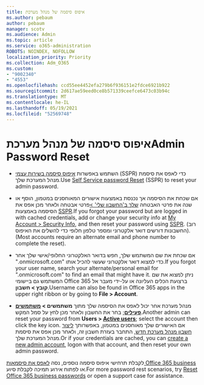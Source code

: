 ```yaml
---
title: איפוס סיסמה של מנהל מערכת
ms.author: pebaum
author: pebaum
manager: scotv
ms.audience: Admin
ms.topic: article
ms.service: o365-administration
ROBOTS: NOINDEX, NOFOLLOW
localization_priority: Priority
ms.collection: Adm_O365
ms.custom:
- "9002340"
- "4553"
ms.openlocfilehash: ccd55ee4452efa279b6f936151e2fdce6921b922
ms.sourcegitcommit: 2d617ae59eed0ce8b571339ceefce6473c03b94c
ms.translationtype: MT
ms.contentlocale: he-IL
ms.lasthandoff: 05/19/2021
ms.locfileid: "52569748"
---
```

# <a name="admin-password-reset"></a><span data-ttu-id="41e9b-102">איפוס סיסמה של מנהל מערכת</span><span class="sxs-lookup"><span data-stu-id="41e9b-102">Admin Password Reset</span></span>

- <span data-ttu-id="41e9b-103">השתמש באפשרות [איפוס סיסמה בשירות עצמי](https://passwordreset.microsoftonline.com/) (SSPR) כדי לאפס את סיסמת מנהל המערכת שלך.</span><span class="sxs-lookup"><span data-stu-id="41e9b-103">Use [Self Service password Reset](https://passwordreset.microsoftonline.com/) (SSPR) to reset your admin password.</span></span>

- <span data-ttu-id="41e9b-104">אם שכחת את הסיסמה אך נכנסת באמצעות אישורים המאוחסנים במטמון, הוסף או שנה את פרטי האבטחה [שלך ב'החשבון שלי' >](https://mysignins.microsoft.com/security-info)פרטי אבטחה ולאחר מכן אפס את הסיסמה באמצעות [SSPR](https://passwordreset.microsoftonline.com/).</span><span class="sxs-lookup"><span data-stu-id="41e9b-104">If you forgot your password but are logged in with cached credentials, add or change your security info at [My Account > Security Info](https://mysignins.microsoft.com/security-info), and then reset your password using [SSPR](https://passwordreset.microsoftonline.com/).</span></span> <span data-ttu-id="41e9b-105">(רוב החשבונות דורשים דואר אלקטרוני ומספר טלפון חלופי כדי להשלים את האיפוס).</span><span class="sxs-lookup"><span data-stu-id="41e9b-105">(Most accounts require an alternate email and phone number to complete the reset).</span></span>

- <span data-ttu-id="41e9b-106">אם שכחת את שם המשתמש שלך, חפש בדואר האלקטרוני החלופי/אישי שלך אחר ".onmicrosoft.com" כדי למצוא דואר אלקטרוני שעשוי להכיל אותו.</span><span class="sxs-lookup"><span data-stu-id="41e9b-106">If you forgot your user name, search your alternate/personal email for ".onmicrosoft.com" to find an email that might have it.</span></span>  <span data-ttu-id="41e9b-107">ניתן למצוא את שם המשתמש גם ביישומי Office 365 ברצועת הכלים העליונה או על-ידי מעבר אל **קובץ > חשבון**.</span><span class="sxs-lookup"><span data-stu-id="41e9b-107">Username can also be found in Office 365 apps in the upper right ribbon or by going to **File > Account**.</span></span>

- <span data-ttu-id="41e9b-108">מנהל מערכת אחר יכול לאפס את הסיסמה שלך מתוך **משתמשים > [משתמשים פעילים](https://portal.office.com/adminportal/home#/users)**; בחר את החשבון ולאחר מכן לחץ על סמל המקש.</span><span class="sxs-lookup"><span data-stu-id="41e9b-108">Another admin can reset your password from **Users > [Active users](https://portal.office.com/adminportal/home#/users)**; select the account then click the key icon.</span></span>  <span data-ttu-id="41e9b-109">אם האישורים שלך מאוחסנים במטמון, באפשרותך [ליצור חשבון מנהל מערכת חדש](https://portal.office.com/adminportal/home#/users), התחבר בעזרת חשבון זה, ולאחר מכן אפס את סיסמת מנהל המערכת שלך.</span><span class="sxs-lookup"><span data-stu-id="41e9b-109">Or if your credentials are cached, you can [create a new admin account](https://portal.office.com/adminportal/home#/users), logon with that account, and then reset your own admin password.</span></span>

<span data-ttu-id="41e9b-110">לקבלת תרחישי איפוס סיסמה נוספים, נסה [לאפס את סיסמאות Office 365 business](/microsoft-365/admin/add-users/reset-passwords) או לפתוח אירוע תמיכה לקבלת סיוע.</span><span class="sxs-lookup"><span data-stu-id="41e9b-110">For more password rest scenarios, try [Reset Office 365 business passwords](/microsoft-365/admin/add-users/reset-passwords) or open a support case for assistance.</span></span>
